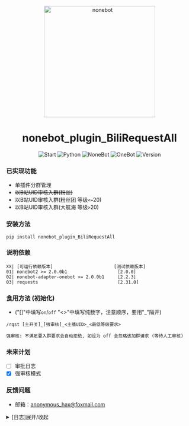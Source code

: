 <p align="center">
  <a href="https://v2.nonebot.dev/"><img src="https://raw.githubusercontent.com/Shadow403/nonebot_plugin_BiliRequestAll/image/nonebot_plugin_BilirequestAll_logo.png" width="300" height="300" alt="nonebot"></a>
</p>

<div align="center"> 

# nonebot_plugin_BiliRequestAll

<div>

<div align=left> <div>


<p align="center">
  <img src=https://img.shields.io/github/stars/Shadow403/nonebot_plugin_BiliRequestAll.svg alt="Start">
  <img src="https://img.shields.io/badge/python-3.10+-blue.svg" alt="Python">
  <img src="https://img.shields.io/badge/nonebot-2.0.0+-red.svg" alt="NoneBot">
  <img src="https://img.shields.io/badge/onebot-2.2.3+-darkgreen.svg" alt="OneBot">
  <img src="https://img.shields.io/badge/version-0.2.6-yellow.svg" alt="Version">
  </a>
</p>

### 已实现功能
- 单插件分群管理
- ~~以B站UID审核入群(粉丝)~~
- 以B站UID审核入群(粉丝团 等级`<=`20)
- 以B站UID审核入群(大航海 等级`>`20)

### 安装方法

```
pip install nonebot_plugin_BiliRequestAll
```

### 说明依赖
```
XX| [可运行依赖版本]                       [测试依赖版本]
01| nonebot2 >= 2.0.0b1                   [2.0.0]
02| nonebot-adapter-onebot >= 2.0.0b1     [2.2.3]
03| requests                              [2.31.0]
```
### 食用方法 (初始化)
- ("[]"中填写`on`/`off` "<>"中填写纯数字，注意顺序，要用"_"隔开)
```
/rqst [主开关]_[强审核]_<主播UID>_<最低等级要求>
``` 
```
强审核: 不满足要入群要求会自动拒绝, 如设为 off 会忽略该加群请求 (等待人工审核)
```


### 未来计划
- [ ] 审批日志
- [x] 强审核模式

### 反馈问题
- 邮箱：anonymous_hax@foxmail.com

<details>
<summary>[日志]展开/收起</summary>

- 2022/10/03 [V0.1.0] 发布此插件
- 2023/01/18 [V0.2.0] 更新插件数据结构，新增大航海入群功能
- 2023/01/19 [V0.2.1] json加载问题 [issues https://github.com/Shadow403/nonebot_plugin_BiliRequestAll/issues/6], 修复粉丝牌审核模块
- 2023/10/01 [v0.3.0] 重写该插件